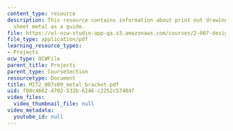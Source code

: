 ```yaml
---
content_type: resource
description: This resource contains information about print out drawing and tape to
  sheet metal as a guide.
file: https://ol-ocw-studio-app-qa.s3.amazonaws.com/courses/2-007-design-and-manufacturing-i-spring-2009/f08c46624702532b6246c2252c57484f_MIT2_007s09_metal_bracket.pdf
file_type: application/pdf
learning_resource_types:
- Projects
ocw_type: OCWFile
parent_title: Projects
parent_type: CourseSection
resourcetype: Document
title: MIT2_007s09_metal_bracket.pdf
uid: f08c4662-4702-532b-6246-c2252c57484f
video_files:
  video_thumbnail_file: null
video_metadata:
  youtube_id: null
---
```

